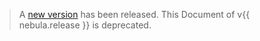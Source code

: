 > A [new version](https://docs.nebula-graph.io/) has been released. This Document of v{{ nebula.release }} is deprecated.
